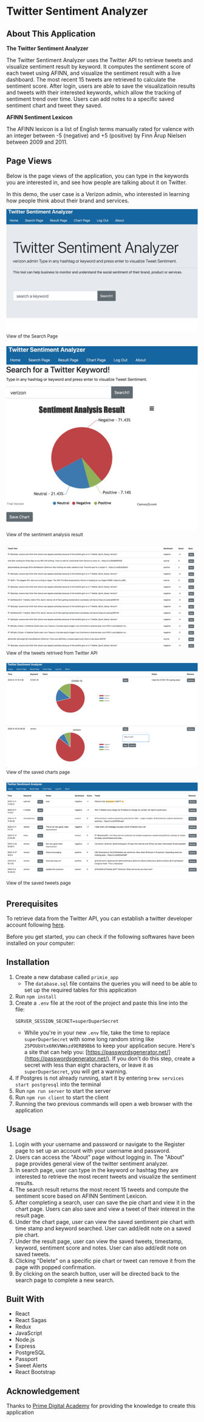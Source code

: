 # Twitter Sentiment Analyzer

## About This Application
**The Twitter Sentiment Analyzer**

The Twitter Sentiment Analyzer uses the Twitter API to retrieve tweets and visualize sentiment result by keyword. It computes the sentiment score of each tweet using AFINN, and visualize the sentiment result with a live dashboard. The most recent 15 tweets are retrieved to calculate the sentiment score. After login, users are able to save the visualizatioin results and tweets with their interested keywords, which allow the tracking of sentiment trend over time. Users can add notes to a specific saved sentiment chart and tweet they saved.

**AFINN Sentiment Lexicon**

The AFINN lexicon is a list of English terms manually rated for valence with an integer between -5 (negative) and +5 (positive) by Finn Årup Nielsen between 2009 and 2011. 

## Page Views

Below is the page views of the application, you can type in the keywords you are interested in, and see how people are talking about it on Twitter. 

In this demo, the user case is a Verizon admin, who interested in learning how people think about their brand and services. 

![View of the Search Page](/public/images/TSA-search-page.jpg)
<sup>View of the Search Page<sup>

![View of the tweeter sentiment pie chart](/public/images/TSA-search-result-page1.jpg)
<sup>View of the sentiment analysis result<sup>

![View of the tweets of keyword searched](/public/images/TSA-search-result-page2.jpg)
<sup>View of the tweets retrived from Twitter API<sup>

![View of a Chart Page consisting of saved charts](/public/images/TSA-chart-page.jpg)
<sup>View of the saved charts page<sup>

![View of the saved Twitter page](/public/images/TSA-tweet-result-page.jpg)
<sup>View of the saved tweets page<sup>

## Prerequisites

To retrieve data from the Twitter API, you can establish a twitter developer account following [here](https://developer.twitter.com/en/apply-for-access). 

Before you get started, you can check if the following softwares have been installed on your computer:


## Installation

1. Create a new database called `primie_app`
    * The `database.sql` file contains the queries you will need to be able to set up the required tables for this application
2. Run `npm install`
3. Create a `.env` file at the root of the project and paste this line into the file:
    ```
    SERVER_SESSION_SECRET=superDuperSecret
    ```
    * While you're in your new `.env` file, take the time to replace `superDuperSecret` with some long random string like `25POUbVtx6RKVNWszd9ERB9Bb6` to keep your application secure. Here's a site that can help you: [https://passwordsgenerator.net/](https://passwordsgenerator.net/). If you don't do this step, create a secret with less than eight characters, or leave it as `superDuperSecret`, you will get a warning.
4. If Postgres is not already running, start it by entering `brew services start postgresql` into the terminal
5. Run `npm run server` to start the server
6. Run `npm run client` to start the client
7. Running the two previous commands will open a web browser with the application


## Usage

1. Login with your username and password or navigate to the Register page to set up an account with your username and password.
2. Users can access the "About" page without logging in. The "About" page provides general view of the twitter sentiment analyzer.
3. In search page, user can type in the keyword or hashtag they are interested to retrieve the most recent tweets and visualize the sentiment results.
4. The search result returns the most recent 15 tweets and compute the sentiment score based on AFINN Sentiment Lexicon.
5. After completing a search, user can save the pie chart and view it in the chart page. Users can also save and view a tweet of their interest in the result page.
6. Under the chart page, user can view the saved sentiment pie chart with time stamp and keyword searched. User can add/edit note on a saved pie chart.
7. Under the result page, user can view the saved tweets, timestamp, keyword, sentiment score and notes. User can also add/edit note on saved tweets.
8. Clicking "Delete" on a specific pie chart or tweet can remove it from the page with popped confirmation.
9. By clicking on the search button, user will be directed back to the search page to complete a new search. 



## Built With

* React
* React Sagas
* Redux
* JavaScript
* Node.js
* Express
* PostgreSQL
* Passport
* Sweet Alerts
* React Bootstrap

## Acknowledgement
Thanks to [Prime Digital Academy](https://www.primeacademy.io) for providing the knowledge to create this application
